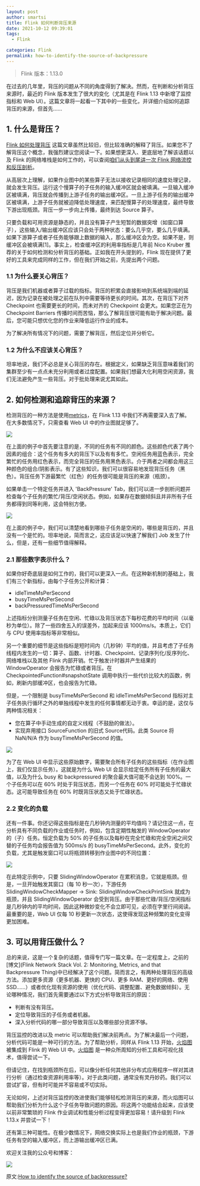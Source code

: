 ```yaml
---
layout: post
author: smartsi
title: Flink 如何判断背压来源
date: 2021-10-12 09:39:01
tags:
  - Flink

categories: Flink
permalink: how-to-identify-the-source-of-backpressure
---
```


> Flink 版本：1.13.0

在过去的几年里，背压的问题从不同的角度得到了解决。然而，在判断和分析背压来源时，最近的 Flink 版本发生了很大的变化（尤其是在 Flink 1.13 中新增了监控指标和 Web UI）。这篇文章将一起看一下其中的一些变化，并详细介绍如何追踪背压的来源，但首先……

## 1. 什么是背压？

[Flink 如何处理背压](http://smartsi.club/how-flink-handles-backpressure.html) 这篇文章虽然比较旧，但比较准确的解释了背压。如果您不了解背压这个概念，我强烈建议您阅读一下。如果想更深入、更底层地了解该话题以及 Flink 的网络堆栈是如何工作的，可以查阅[咱们从头到尾讲一次 Flink 网络流控和反压剖析](https://mp.weixin.qq.com/s/6kqUEkJdsZgMIknqSPlzbQ)。

从高层次上理解，如果作业图中的某些算子无法以接收记录相同的速度处理记录，就会发生背压。运行这个慢算子的子任务的输入缓冲区就会被填满。一旦输入缓冲区被填满，背压就会传播到上游子任务的输出缓冲区。一旦上游子任务的输出缓冲区被填满，上游子任务就被迫降低处理速度，来匹配慢算子的处理速度，最终导致下游出现瓶颈。背压一步一步向上传播，最终到达 Source 算子。

只要负载和可用资源是静态的，并且没有算子产生短暂的数据突增（如窗口算子），这些输入/输出缓冲区应该只会处于两种状态：要么几乎空，要么几乎填满。如果下游算子或者子任务能够跟上数据的输入，那么缓冲区会为空。如果不是，则缓冲区会被填满[1]。事实上，检查缓冲区的利用率指标是几年前 Nico Kruber 推荐的关于如何检测和分析背压的基础。正如我在开头提到的，Flink 现在提供了更好的工具来完成同样的工作，但在我们开始之前，先提出两个问题。

### 1.1 为什么要关心背压？

背压是我们机器或者算子过载的指标。背压的积累会直接影响到系统端到端的延迟，因为记录在被处理之前在队列中需要等待更长的时间。其次，在背压下对齐 Checkpoint 也需要更长的时间，而未对齐的 Checkpoint 会更大。如果您正在为 Checkpoint Barriers 传播时间而苦恼，那么了解背压很可能有助于解决问题。最后，您可能只想优化您的作业来降低运行作业的成本。

为了解决所有情况下的问题，需要了解背压，然后定位并分析它。

### 1.2 为什么不应该关心背压？

坦率地说，我们不必总是关心背压的存在。根据定义，如果缺乏背压意味着我们的集群至少有一点点未充分利用或者过度配置。如果我们想最大化利用空闲资源，我们无法避免产生一些背压。对于批处理来说尤其如此。

## 2. 如何检测和追踪背压的来源？

检测背压的一种方法是使用[metrics](https://nightlies.apache.org/flink/flink-docs-release-1.13/docs/ops/metrics/#system-metrics)，在 Flink 1.13 中我们不再需要深入去了解。在大多数情况下，只需查看 Web UI 中的作业图就足够了。

![](https://github.com/sjf0115/ImageBucket/blob/main/Flink/how-to-identify-the-source-of-backpressure-1.png?raw=true)

在上面的例子中首先要注意的是，不同的任务有不同的颜色。这些颜色代表了两个因素的组合：这个任务有多大的背压下以及有有多忙。空闲任务用蓝色表示，完全繁忙的任务用红色表示，而完全背压的任务用黑色表示。介于两者之间都会用这三种颜色的组合/阴影表示。有了这些知识，我们可以很容易地发现背压任务（黑色）。背压任务下游最繁忙（红色）的任务很可能是背压的来源（瓶颈）。

如果单击一个特定任务并进入 'BackPressure' Tab，我们可以进一步剖析问题并检查每个子任务的繁忙/背压/空闲状态。例如，如果存在数据倾斜且并非所有子任务都得到同等利用，这会特别方便。

![](https://github.com/sjf0115/ImageBucket/blob/main/Flink/how-to-identify-the-source-of-backpressure-2.png?raw=true)

在上面的例子中，我们可以清楚地看到哪些子任务是空闲的，哪些是背压的，并且没有一个是忙的。坦率地说，简而言之，这应该足以快速了解我们 Job 发生了什么，但是，还有一些细节值得解释。

### 2.1 那些数字表示什么？

如果你好奇底层是如何工作的，我们可以更深入一点。在这种新机制的基础上，我们有三个新指标，由每个子任务公开和计算：
- idleTimeMsPerSecond
- busyTimeMsPerSecond
- backPressuredTimeMsPerSecond

上述指标分别测量子任务在空闲、忙碌以及背压状态下每秒花费的平均时间（以毫秒为单位）。除了一些四舍五入的误差外，加起来应该 1000ms/s。本质上，它们与 CPU 使用率指标等非常相似。

另一个重要的细节是这些指标是短时间内（几秒钟）平均的值，并且考虑了子任务线程内发生的一切：算子、函数、计时器、Checkpoint、记录序列化/反序列化、网络堆栈以及其他 Flink 内部开销。忙于触发计时器并产生结果的 WindowOperator 会报告为忙碌或者背压。在 CheckpointedFunction#snapshotState 调用中执行一些代价比较大的函数，例如，刷新内部缓冲区，也会报告为忙碌。

但是，一个限制是 busyTimeMsPerSecond 和 idleTimeMsPerSecond 指标对主子任务执行循环之外的单独线程中发生的任何事情都无动于衷。幸运的是，这仅与两种情况相关：
- 您在算子中手动生成的自定义线程（不鼓励的做法）。
- 实现弃用接口 SourceFunction 的旧式 Source代码。此类 Source 将 NaN/N/A 作为 busyTimeMsPerSecond 的值。

![](https://github.com/sjf0115/ImageBucket/blob/main/Flink/how-to-identify-the-source-of-backpressure-3.png?raw=true)

为了在 Web UI 中显示这些原始数字，需要聚合所有子任务的这些指标（在作业图上，我们仅显示任务）。这就是为什么 Web UI 会显示给定任务所有子任务的最大值，以及为什么 busy 和 backpressured 的聚合最大值可能不会达到 100%。一个子任务可以在 60% 时处于背压状态，而另一个任务在 60% 时可能处于忙碌状态。这可能导致任务在 60% 时既背压状态又处于忙碌状态。

### 2.2 变化的负载

还有一件事。你还记得这些指标是在几秒钟内测量的平均值吗？请记住这一点，在分析具有不同负载的作业或任务时，例如，包含定期性触发的 WindowOperator 的（子）任务。恒定负载为 50% 的子任务以及每秒在完全忙碌和完全空闲之间交替的子任务均会报告值为  500ms/s 的 busyTimeMsPerSecond。此外，变化的负载，尤其是触发窗口可以将瓶颈转移到作业图中的不同位置：

![](https://github.com/sjf0115/ImageBucket/blob/main/Flink/how-to-identify-the-source-of-backpressure-4.png?raw=true)

在此特定示例中，只要 SlidingWindowOperator 在累积消息，它就是瓶颈。但是，一旦开始触发其窗口（每 10 秒一次），下游任务 SlidingWindowCheckMapper -> Sink: SlidingWindowCheckPrintSink 就成为瓶颈，并且 SlidingWindowOperator 会受到背压。由于那些忙碌/背压/空闲指标是几秒钟内的平均时间，因此这种微妙变化不会立即可见，必须在字里行间阅读。最重要的是，Web UI 仅每 10 秒更新一次状态，这使得发现这种频繁的变化变得更加困难。

## 3. 可以用背压做什么？

总的来说，这是一个复杂的话题，值得专门写一篇文章。在一定程度上，之前的[博文](Flink Network Stack Vol. 2: Monitoring, Metrics, and that Backpressure Thing)中已经解决了这个问题。简而言之，有两种处理背压的高级方法。添加更多资源（更多机器、更快的 CPU、更多 RAM、更好的网络、使用 SSD……）或者优化现有资源的使用（优化代码、调整配置、避免数据倾斜）。无论哪种情况，我们首先需要通过以下方式分析导致背压的原因：
- 判断有没有背压。
- 定位导致背压的子任务或者机器。
- 深入分析代码的哪一部分导致背压以及哪些部分资源不够。

背压监控的改进以及 metric 可以帮助我们解决前两点。为了解决最后一个问题，分析代码可能是一种可行的方法。为了帮助分析，同样从 Flink 1.13 开始，[火焰图](https://www.brendangregg.com/flamegraphs.html) 被集成到 Flink 的 Web UI 中。[火焰图](https://www.brendangregg.com/flamegraphs.html) 是一种众所周知的分析工具和可视化技术，值得尝试一下。

但请记住，在找到瓶颈所在后，可以像分析任何其他非分布式应用程序一样对其进行分析（通过检查资源利用率等）。对于此类问题，通常没有灵丹妙药。我们可以尝试扩容，但有时可能并不容易或不切实际。

无论如何，上述对背压监控的改进使我们能够轻松检测背压的来源，而火焰图可以帮助我们分析为什么这个子任务导致问题的原因。将这两个功能结合起来，应该使以前非常繁琐的 Flink 作业调试和性能分析过程变得更加容易！请升级到 Flink 1.13.x 并尝试一下！

还有第三种可能性。在极少数情况下，网络交换实际上也是我们作业的瓶颈，下游任务有空的输入缓冲区，而上游输出缓冲区已满。

欢迎关注我的公众号和博客：

![](https://github.com/sjf0115/ImageBucket/blob/main/Other/smartsi.jpg?raw=true)

原文:[How to identify the source of backpressure?](https://flink.apache.org/2021/07/07/backpressure.html)

